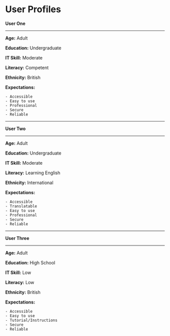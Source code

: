 # User Profiles

**User One**

---

**Age:** Adult

**Education:** Undergraduate 

**IT Skill:** Moderate

**Literacy:** Competent

**Ethnicity:** British

**Expectations:** 

    - Accessible
    - Easy to use
    - Professional
    - Secure
    - Reliable 


---
**User Two**

---

**Age:** Adult

**Education:** Undergraduate 

**IT Skill:** Moderate

**Literacy:** Learning English 

**Ethnicity:** International

**Expectations:** 

    - Accessible
    - Translatable
    - Easy to use
    - Professional
    - Secure
    - Reliable

---
**User Three**

---

**Age:** Adult

**Education:** High School 

**IT Skill:** Low

**Literacy:** Low 

**Ethnicity:** British

**Expectations:** 

    - Accessible
    - Easy to use
    - Tutorial/Instructions
    - Secure
    - Reliable